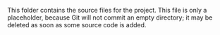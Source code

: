This folder contains the source files for the project. This file is only a placeholder, because Git will not commit an empty directory; it may be deleted as soon as some source code is added.